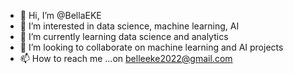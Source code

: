 - 👋 Hi, I’m @BellaEKE
- 👀 I’m interested in data science, machine learning, AI
- 🌱 I’m currently learning data science and analytics
- 💞️ I’m looking to collaborate on machine learning and AI projects
- 📫 How to reach me ...on belleeke2022@gmail.com

<!---
BellaEKE/BellaEKE is a ✨ special ✨ repository because its `README.md` (this file) appears on your GitHub profile.
You can click the Preview link to take a look at your changes.
--->
